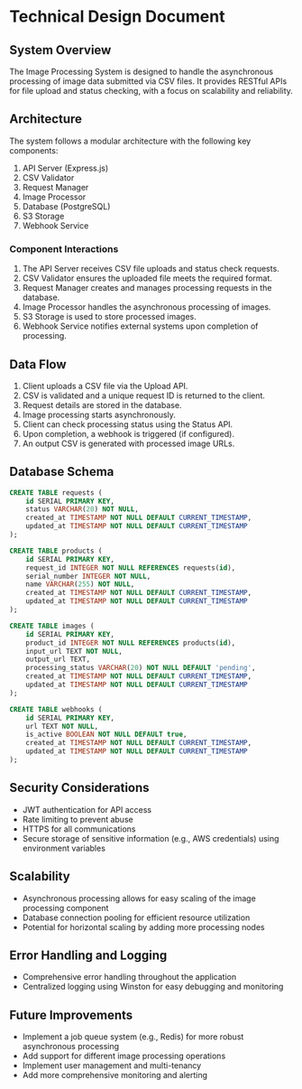 # Technical Design Document

## System Overview

The Image Processing System is designed to handle the asynchronous processing of image data submitted via CSV files. It provides RESTful APIs for file upload and status checking, with a focus on scalability and reliability.

## Architecture

The system follows a modular architecture with the following key components:

1. API Server (Express.js)
2. CSV Validator
3. Request Manager
4. Image Processor
5. Database (PostgreSQL)
6. S3 Storage
7. Webhook Service

### Component Interactions

1. The API Server receives CSV file uploads and status check requests.
2. CSV Validator ensures the uploaded file meets the required format.
3. Request Manager creates and manages processing requests in the database.
4. Image Processor handles the asynchronous processing of images.
5. S3 Storage is used to store processed images.
6. Webhook Service notifies external systems upon completion of processing.

## Data Flow

1. Client uploads a CSV file via the Upload API.
2. CSV is validated and a unique request ID is returned to the client.
3. Request details are stored in the database.
4. Image processing starts asynchronously.
5. Client can check processing status using the Status API.
6. Upon completion, a webhook is triggered (if configured).
7. An output CSV is generated with processed image URLs.

## Database Schema

```sql
CREATE TABLE requests (
    id SERIAL PRIMARY KEY,
    status VARCHAR(20) NOT NULL,
    created_at TIMESTAMP NOT NULL DEFAULT CURRENT_TIMESTAMP,
    updated_at TIMESTAMP NOT NULL DEFAULT CURRENT_TIMESTAMP
);

CREATE TABLE products (
    id SERIAL PRIMARY KEY,
    request_id INTEGER NOT NULL REFERENCES requests(id),
    serial_number INTEGER NOT NULL,
    name VARCHAR(255) NOT NULL,
    created_at TIMESTAMP NOT NULL DEFAULT CURRENT_TIMESTAMP,
    updated_at TIMESTAMP NOT NULL DEFAULT CURRENT_TIMESTAMP
);

CREATE TABLE images (
    id SERIAL PRIMARY KEY,
    product_id INTEGER NOT NULL REFERENCES products(id),
    input_url TEXT NOT NULL,
    output_url TEXT,
    processing_status VARCHAR(20) NOT NULL DEFAULT 'pending',
    created_at TIMESTAMP NOT NULL DEFAULT CURRENT_TIMESTAMP,
    updated_at TIMESTAMP NOT NULL DEFAULT CURRENT_TIMESTAMP
);

CREATE TABLE webhooks (
    id SERIAL PRIMARY KEY,
    url TEXT NOT NULL,
    is_active BOOLEAN NOT NULL DEFAULT true,
    created_at TIMESTAMP NOT NULL DEFAULT CURRENT_TIMESTAMP,
    updated_at TIMESTAMP NOT NULL DEFAULT CURRENT_TIMESTAMP
);
```

## Security Considerations

- JWT authentication for API access
- Rate limiting to prevent abuse
- HTTPS for all communications
- Secure storage of sensitive information (e.g., AWS credentials) using environment variables

## Scalability

- Asynchronous processing allows for easy scaling of the image processing component
- Database connection pooling for efficient resource utilization
- Potential for horizontal scaling by adding more processing nodes

## Error Handling and Logging

- Comprehensive error handling throughout the application
- Centralized logging using Winston for easy debugging and monitoring

## Future Improvements

- Implement a job queue system (e.g., Redis) for more robust asynchronous processing
- Add support for different image processing operations
- Implement user management and multi-tenancy
- Add more comprehensive monitoring and alerting
